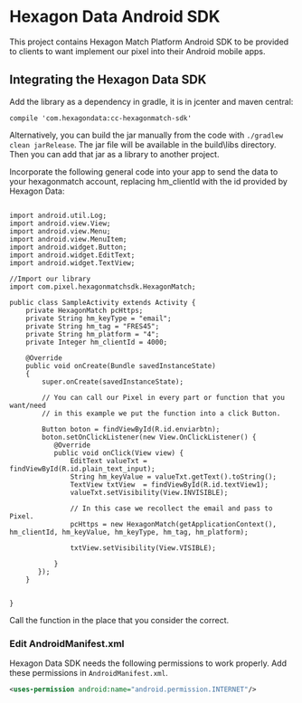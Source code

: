 # Hexagon Data Android SDK

This project contains Hexagon Match Platform Android SDK to be provided to clients to want implement our pixel into their Android mobile apps.

## Integrating the Hexagon Data SDK

Add the library as a dependency in gradle, it is in jcenter and maven central:

```
compile 'com.hexagondata:cc-hexagonmatch-sdk'
```

Alternatively, you can build the jar manually from the code with `./gradlew clean jarRelease`. The jar file
will be available in the build\libs directory. Then you can add that jar as a library to another project.

Incorporate the following general code into your app to send the data to your hexagonmatch account, replacing hm_clientId with the id provided by Hexagon Data:
```

import android.util.Log;
import android.view.View;
import android.view.Menu;
import android.view.MenuItem;
import android.widget.Button;
import android.widget.EditText;
import android.widget.TextView;

//Import our library
import com.pixel.hexagonmatchsdk.HexagonMatch;

public class SampleActivity extends Activity {
    private HexagonMatch pcHttps;
    private String hm_keyType = "email";
    private String hm_tag = "FRES45";
    private String hm_platform = "4";
    private Integer hm_clientId = 4000;

    @Override
    public void onCreate(Bundle savedInstanceState)
    {
        super.onCreate(savedInstanceState);

        // You can call our Pixel in every part or function that you want/need
        // in this example we put the function into a click Button.

        Button boton = findViewById(R.id.enviarbtn);
        boton.setOnClickListener(new View.OnClickListener() {
           @Override
           public void onClick(View view) {
               EditText valueTxt = findViewById(R.id.plain_text_input);
               String hm_keyValue = valueTxt.getText().toString();
               TextView txtView  = findViewById(R.id.textView1);
               valueTxt.setVisibility(View.INVISIBLE);

               // In this case we recollect the email and pass to Pixel.
               pcHttps = new HexagonMatch(getApplicationContext(), hm_clientId, hm_keyValue, hm_keyType, hm_tag, hm_platform);

               txtView.setVisibility(View.VISIBLE);

           }
       });
    }


}
```
Call the function in the place that you consider the correct.


### Edit AndroidManifest.xml

Hexagon Data SDK needs the following permissions to work properly. Add
these permissions in `AndroidManifest.xml`.


```xml
<uses-permission android:name="android.permission.INTERNET"/>
```
